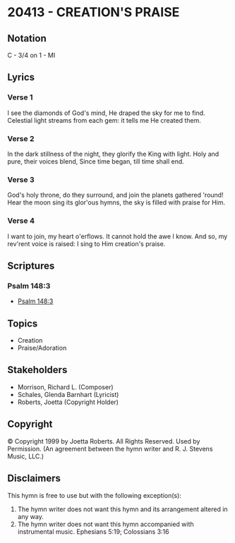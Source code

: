 # 20413 - CREATION'S PRAISE

## Notation

C - 3/4 on 1 - MI

## Lyrics

### Verse 1

I see the diamonds of God's mind, He draped the sky for me to find. Celestial light streams from each gem: it tells me He created them.

### Verse 2

In the dark stillness of the night, they glorify the King with light. Holy and pure, their voices blend, Since time began, till time shall end.

### Verse 3

God's holy throne, do they surround, and join the planets gathered 'round! Hear the moon sing its glor'ous hymns, the sky is filled with praise for Him.

### Verse 4

I want to join, my heart o'erflows. It cannot hold the awe I know. And so, my rev'rent voice is raised: I sing to Him creation's praise.


## Scriptures

### Psalm 148:3

- [Psalm 148:3](https://www.biblegateway.com/passage/?search=Psalm%20148%3A3)


## Topics

- Creation
- Praise/Adoration

## Stakeholders

- Morrison, Richard L. (Composer)
- Schales, Glenda Barnhart (Lyricist)
- Roberts, Joetta (Copyright Holder)

## Copyright

© Copyright 1999 by Joetta Roberts. All Rights Reserved. Used by Permission.
(An agreement between the hymn writer and R. J. Stevens Music, LLC.)

## Disclaimers

This hymn is free to use but with the following exception(s):
1. The hymn writer does not want this hymn and its arrangement altered in any way.
2. The hymn writer does not want this hymn accompanied with instrumental music.
Ephesians 5:19; Colossians 3:16

